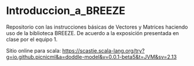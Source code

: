# Introduccion_a_BREEZE

Repositorio con las instrucciones básicas de Vectores y Matrices haciendo uso de la biblioteca BREEZE.
De acuerdo a la exposición presentada en clase por el equipo 1.

Sitio online para scala:
https://scastie.scala-lang.org/try?g=io.github.picnicml&a=doddle-model&v=0.0.1-beta5&t=JVM&sv=2.13
